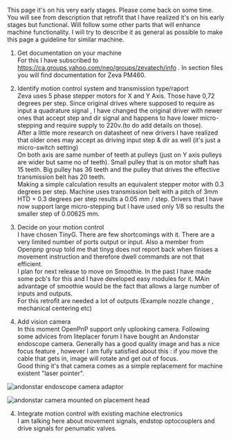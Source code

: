 This page it's on his very early stages. Please come back on some time.
You will see from description that retrofit that I have realized it's on his early stages but functional. Will follow some other parts that will enhance machine functionality.
I will try to describe it as general as possible to make this page a guideline for similar machine.

1. Get documentation on your machine  
For this I have subscribed to  https://ca.groups.yahoo.com/neo/groups/zevatech/info . In section files you will find documentation for Zeva PM460.

2. Identify motion control system and transmission type/raport  
Zeva uses 5 phase stepper motors for X and Y Axis. Those have 0,72 degrees per step. Since original drives where supposed to require as input a quadrature signal , I have changed the original driver with newer ones that accept step and dir signal and happens to have lower micro-stepping and require supply to 220v.(to do add details on those).  
After a little more research on datasheet of new drivers I have realized that older ones may accept as driving input step & dir as well (it's just a micro-switch setting)  
On both axis are same number of teeth at pulleys (just on Y axis pulleys are wider but same no of teeth). Small pulley that is on motor shaft has 15 teeth. Big pulley has 36 teeth  and the pulley that drives the effective transmission belt has 20 teeth.   
Making a simple calculation results an equivalent stepper motor with 0.3 degrees per step.
Machine uses transmission belt with a pitch of 3mm HTD + 0.3 degrees per step results a 0.05 mm / step.
Drivers that I have now support large micro-stepping but I have used only 1/8 so results the smaller step of 0.00625
mm.  


3. Decide on your motion control  
I have chosen TinyG. There are few shortcomings with it. There are a very limited number of ports output or input. Also a member from Openpnp group told me that tinyg does not report back when finises a movement instruction and therefore dwell commands are not that efficient.  
I plan for next release to move on Smoothie. In the past I have made some pcb's for this and I have developed easy modules for it.  MAin advantage of smoothie would be the fact that allows a large number of inputs and outputs.  
For this retrofit are needed a lot of outputs (Example nozzle change , mechanical centering etc)

4. Add vision camera  
In this moment OpenPnP support only uplooking camera. Following some advices from liteplacer forum I have bought an Andonstar endoscope camera.  Generally has a good quality image and has a nice focus feature , however I am fully satisfied about this : if you move the cable that gets in, image will rotate and get out of focus.   
Good thing it's that camera comes as a simple replacement for machine existent "laser pointer".

![andonstar endoscope camera adaptor](https://plus.google.com/107318571191916561952/posts/1o2khV81xyJ)

![andonstar camera mounted on placement head](https://plus.google.com/107318571191916561952/posts/fz586b5sAUt)  

4. Integrate motion control with existing machine electronics  
I am talking here about movement signals, endstop optocouplers and drive signals for penumatic valves.